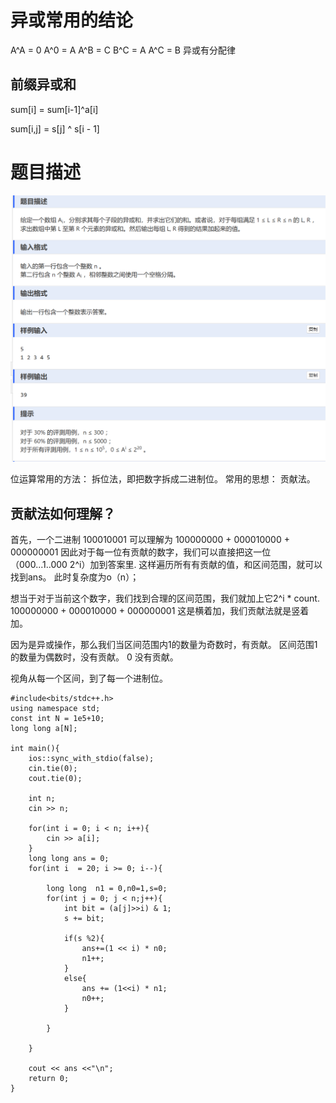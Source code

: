
# 异或常用的结论
A^A = 0
A^0 = A
A^B = C
B^C = A
A^C = B
异或有分配律
## 前缀异或和
sum[i] = sum[i-1]^a[i]

sum[i,j] = s[j] ^ s[i - 1]

# 题目描述
![alt text](image-2.png)

位运算常用的方法： 拆位法，即把数字拆成二进制位。
常用的思想： 贡献法。

## 贡献法如何理解？
首先，一个二进制 100010001 可以理解为 100000000 + 000010000 + 000000001
因此对于每一位有贡献的数字，我们可以直接把这一位（000...1..000 2^i）加到答案里. 这样遍历所有有贡献的值，和区间范围，就可以找到ans。 此时复杂度为o（n）；

想当于对于当前这个数字，我们找到合理的区间范围，我们就加上它2^i * count.  100000000 + 000010000 + 000000001 这是横着加，我们贡献法就是竖着加。

因为是异或操作，那么我们当区间范围内1的数量为奇数时，有贡献。 区间范围1的数量为偶数时，没有贡献。 0 没有贡献。

视角从每一个区间，到了每一个进制位。

```
#include<bits/stdc++.h>
using namespace std;
const int N = 1e5+10;
long long a[N];

int main(){
	ios::sync_with_stdio(false);
	cin.tie(0);
	cout.tie(0);

	int n;
	cin >> n;

	for(int i = 0; i < n; i++){
		cin >> a[i];
	}
	long long ans = 0;
	for(int i  = 20; i >= 0; i--){
		
		long long  n1 = 0,n0=1,s=0;
		for(int j = 0; j < n;j++){
			int bit = (a[j]>>i) & 1;
			s += bit;

			if(s %2){
				ans+=(1 << i) * n0;
				n1++;
			}
			else{
				ans += (1<<i) * n1;
				n0++;
			}
			
		}

	}

	cout << ans <<"\n";
	return 0;
}
```

